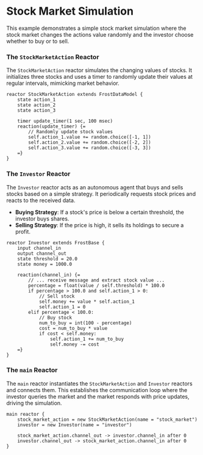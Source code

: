 # Stock Market Simulation

This example demonstrates a simple stock market simulation where the stock market changes the actions value randomly and the investor choose whether to buy or to sell. 

### The `StockMarketAction` Reactor

The `StockMarketAction` reactor simulates the changing values of stocks. It initializes three stocks and uses a timer to randomly update their values at regular intervals, mimicking market behavior.

```lf
reactor StockMarketAction extends FrostDataModel {
    state action_1
    state action_2
    state action_3

    timer update_timer(1 sec, 100 msec)
    reaction(update_timer) {=
        // Randomly update stock values
        self.action_1.value += random.choice([-1, 1])
        self.action_2.value += random.choice([-2, 2])
        self.action_3.value += random.choice([-3, 3])
    =}
}
```

### The `Investor` Reactor

The `Investor` reactor acts as an autonomous agent that buys and sells stocks based on a simple strategy. It periodically requests stock prices and reacts to the received data.

- **Buying Strategy**: If a stock's price is below a certain threshold, the investor buys shares.
- **Selling Strategy**: If the price is high, it sells its holdings to secure a profit.

```lf
reactor Investor extends FrostBase {
    input channel_in
    output channel_out
    state threshold = 20.0
    state money = 1000.0

    reaction(channel_in) {=
        // ... receive message and extract stock value ...
        percentage = float(value / self.threshold) * 100.0
        if percentage > 100.0 and self.action_1 > 0:
            // Sell stock
            self.money += value * self.action_1
            self.action_1 = 0
        elif percentage < 100.0:
            // Buy stock
            num_to_buy = int(100 - percentage)
            cost = num_to_buy * value
            if cost < self.money:
                self.action_1 += num_to_buy
                self.money -= cost
    =}
}
```

### The `main` Reactor

The `main` reactor instantiates the `StockMarketAction` and `Investor` reactors and connects them. This establishes the communication loop where the investor queries the market and the market responds with price updates, driving the simulation.

```lf
main reactor {
    stock_market_action = new StockMarketAction(name = "stock_market")
    investor = new Investor(name = "investor")

    stock_market_action.channel_out -> investor.channel_in after 0
    investor.channel_out -> stock_market_action.channel_in after 0
}
```